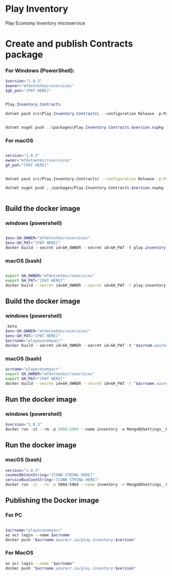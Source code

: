# Play Inventory

Play Economy Inventory microservice




# Create and publish Contracts package

### For Windows (PowerShell): 


```powershell
$version="1.0.3"
$owner="mfdotnetmicroservices"
$gh_pat="[PAT HERE]"


Play.Inventory.Contracts.

dotnet pack src\Play.Inventory.Contracts\ --configuration Release -p:PackageVersion=$version -p:RepositoryUrl=https://github.com/$owner/play.inventory -o ..\packages


dotnet nuget push ..\packages\Play.Inventory.Contracts.$version.nupkg --api-key $gh_pat --source "github"
```




### For macOS


```bash

version="1.0.3"
owner="mfdotnetmicroservices"
gh_pat="[PAT HERE]"


dotnet pack src/Play.Inventory.Contracts/ --configuration Release -p:PackageVersion=$version -p:RepositoryUrl=https://github.com/$owner/play.inventory -o ../packages

dotnet nuget push ../packages/Play.Inventory.Contracts.$version.nupkg --api-key $gh_pat --source "github"



```




## Build the docker image

### windows (powershell)
```powershell

$env:GH_OWNER="mfdotnetmicroservices"
$env:GH_PAT="[PAT HERE]"
docker build --secret id=GH_OWNER --secret id=GH_PAT -t play.inventory:$version .
```

### macOS (bash)
```bash

export GH_OWNER="mfdotnetmicroservices"
export GH_PAT="[PAT HERE]"
docker build --secret id=GH_OWNER --secret id=GH_PAT -t play.inventory:$version .

```



## Build the docker image


### windows (powershell)
```powershell
-beta
$env:GH_OWNER="mfdotnetmicroservices"
$env:GH_PAT="[PAT HERE]"
$acrname="playeconomyacr"
docker build --secret id=GH_OWNER --secret id=GH_PAT -t "$acrnam.azurecr.io/play.inventory:$version" .
```

### macOS (bash)
```bash
acrname="playeconomyacr"
export GH_OWNER="mfdotnetmicroservices"
export GH_PAT="[PAT HERE]"
docker build --secret id=GH_OWNER --secret id=GH_PAT -t "$acrname.azurecr.io/play.inventory:$version" .

```






## Run the docker image

### windows (powershell)
```powershell
$version="1.0.3"
docker run -it --rm -p 5004:5004 --name inventory -e MongoDbSettings__Host=mongo -e RabbitMQSettings__Host=rabbitmq --network playinfra_default play.inventory:$version  
```



## Run the docker image
### macOS (bash)
```bash
version="1.0.3"
cosmosDbConnString="[CONN STRING HERE]"
serviceBusConnString="[CONN STRING HERE]"
docker run -it --rm -p 5004:5004 --name inventory -e MongoDbSettings__ConnectionString=$cosmosDbConnString -e ServiceBusSettings__ConnectionString=$serviceBusConnString -e ServiceSettings__MessageBroker="SERVICEBUS" play.inventory:$version

```






## Publishing the Docker image
### For PC
```powershell

$acrname="playeconomyacr"
az acr login --name $acrname
docker push "$acrname.azurecr.io/play.inventory:$version"
```

### For MacOS

```bash
az acr login --name "$acrname"
docker push "$acrname.azurecr.io/play.inventory:$version"
```
